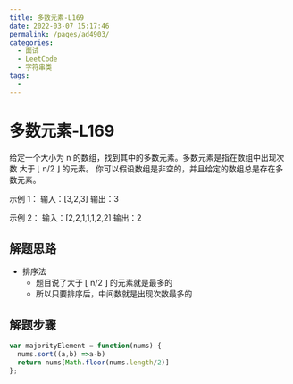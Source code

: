 ```yaml
---
title: 多数元素-L169
date: 2022-03-07 15:17:46
permalink: /pages/ad4903/
categories:
  - 面试
  - LeetCode
  - 字符串类
tags:
  - 
---
```


# 多数元素-L169

给定一个大小为 n 的数组，找到其中的多数元素。多数元素是指在数组中出现次数 大于 ⌊ n/2 ⌋ 的元素。
你可以假设数组是非空的，并且给定的数组总是存在多数元素。

示例 1：
输入：[3,2,3]
输出：3

示例 2：
输入：[2,2,1,1,1,2,2]
输出：2
<!-- more -->

## 解题思路

- 排序法
  - 题目说了大于 ⌊ n/2 ⌋ 的元素就是最多的
  - 所以只要排序后，中间数就是出现次数最多的

## 解题步骤

```js
var majorityElement = function(nums) {
  nums.sort((a,b) =>a-b)
  return nums[Math.floor(nums.length/2)]
};
```